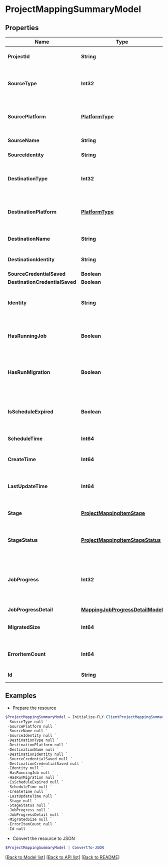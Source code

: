 # ProjectMappingSummaryModel
## Properties

Name | Type | Description | Notes
------------ | ------------- | ------------- | -------------
**ProjectId** | **String** | The GUID of the project against the project mapping | [optional] 
**SourceType** | **Int32** | The data type of source identity, refer to [**PlatformDataTypes**](PlatformDataTypes.md) for more details | [optional] 
**SourcePlatform** | [**PlatformType**](PlatformType.md) | The platform type of source identity, refer to PlatformType for more details | [optional] 
**SourceName** | **String** | The display name of source identity | [optional] 
**SourceIdentity** | **String** | The source identity of migration | [optional] 
**DestinationType** | **Int32** | The data type of destination identity, refer to [**PlatformDataTypes**](PlatformDataTypes.md) for more details | [optional] 
**DestinationPlatform** | [**PlatformType**](PlatformType.md) | The platform type of source identity, refer to PlatformType for more details | [optional] 
**DestinationName** | **String** | The display name of destination identity | [optional] 
**DestinationIdentity** | **String** | The destination identity of migration | [optional] 
**SourceCredentialSaved** | **Boolean** | Deprecated | [optional] 
**DestinationCredentialSaved** | **Boolean** | Deprecated | [optional] 
**Identity** | **String** | The identity of the mapping calculated based on the information of this mapping | [optional] 
**HasRunningJob** | **Boolean** | A boolean value indicates whether a job is executed against the mapping | [optional] [readonly] 
**HasRunMigration** | **Boolean** | A boolean value indicates whether migration has been performed before against the mapping | [optional] [readonly] 
**IsScheduleExpired** | **Boolean** | A boolean value indicates whether schedule time of migration job has expired against the mapping | [optional] 
**ScheduleTime** | **Int64** | The schedule time of migration job | [optional] 
**CreateTime** | **Int64** | The create time of the project mapping in .NET ticks | [optional] 
**LastUpdateTime** | **Int64** | The last updated time of the project mapping in .NET ticks | [optional] 
**Stage** | [**ProjectMappingItemStage**](ProjectMappingItemStage.md) | Current or previous migration stage of the project mapping | [optional] 
**StageStatus** | [**ProjectMappingItemStageStatus**](ProjectMappingItemStageStatus.md) | The status of current migration stage against the project mapping | [optional] 
**JobProgress** | **Int32** | The migration job progress of the project mapping, only available for the project mapping which is executing migration job | [optional] 
**JobProgressDetail** | [**MappingJobProgressDetailModel**](MappingJobProgressDetailModel.md) |  | [optional] 
**MigratedSize** | **Int64** | The data size already migrated against the project mapping | [optional] 
**ErrorItemCount** | **Int64** | The error account during migration job against the project mapping | [optional] 
**Id** | **String** | The GUID of the object | [optional] 

## Examples

- Prepare the resource
```powershell
$ProjectMappingSummaryModel = Initialize-FLY.ClientProjectMappingSummaryModel  -ProjectId null `
 -SourceType null `
 -SourcePlatform null `
 -SourceName null `
 -SourceIdentity null `
 -DestinationType null `
 -DestinationPlatform null `
 -DestinationName null `
 -DestinationIdentity null `
 -SourceCredentialSaved null `
 -DestinationCredentialSaved null `
 -Identity null `
 -HasRunningJob null `
 -HasRunMigration null `
 -IsScheduleExpired null `
 -ScheduleTime null `
 -CreateTime null `
 -LastUpdateTime null `
 -Stage null `
 -StageStatus null `
 -JobProgress null `
 -JobProgressDetail null `
 -MigratedSize null `
 -ErrorItemCount null `
 -Id null
```

- Convert the resource to JSON
```powershell
$ProjectMappingSummaryModel | ConvertTo-JSON
```

[[Back to Model list]](../README.md#documentation-for-models) [[Back to API list]](../README.md#documentation-for-api-endpoints) [[Back to README]](../README.md)

